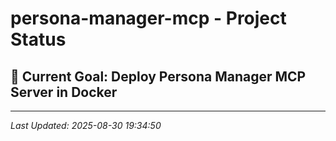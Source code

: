 # persona-manager-mcp - Project Status

## 🎯 **Current Goal**: Deploy Persona Manager MCP Server in Docker

---

*Last Updated: 2025-08-30 19:34:50*
